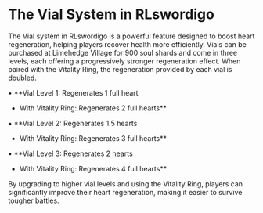 # The Vial System in RLswordigo

The Vial system in RLswordigo is a powerful feature designed to boost heart regeneration, helping players recover health more efficiently. Vials can be purchased at Limehedge Village for 900 soul shards and come in three levels, each offering a progressively stronger regeneration effect. When paired with the Vitality Ring, the regeneration provided by each vial is doubled.

• **Vial Level 1: Regenerates 1 full heart

  - With Vitality Ring: Regenerates 2 full hearts**


• **Vial Level 2: Regenerates 1.5 hearts

  - With Vitality Ring: Regenerates 3 full hearts**


• **Vial Level 3: Regenerates 2 hearts

  - With Vitality Ring: Regenerates 4 full hearts**




By upgrading to higher vial levels and using the Vitality Ring, players can significantly improve their heart regeneration, making it easier to survive tougher battles.

